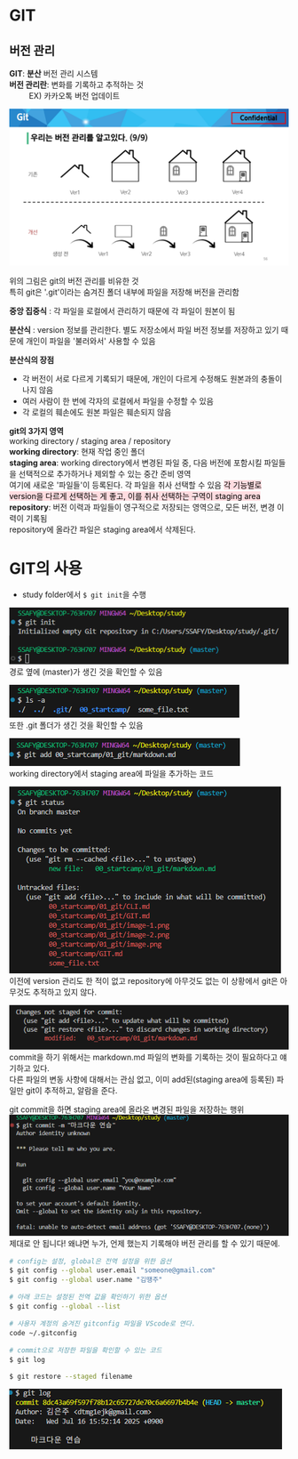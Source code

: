 # GIT

## 버전 관리  

**GIT**: **분산** 버전 관리 시스템  
**버전 관리란**: 변화를 기록하고 추적하는 것  
&nbsp;&nbsp;&nbsp;&nbsp;&nbsp;&nbsp;&nbsp;&nbsp; EX) 카카오톡 버전 업데이트  

![alt text](image.png)  

위의 그림은 git의 버전 관리를 비유한 것  
특히 git은 '.git'이라는 숨겨진 폴더 내부에 파일을 저장해 버전을 관리함

**중앙 집중식** : 각 파일을 로컬에서 관리하기 때문에 각 파일이 원본이 됨  

**분산식** : version 정보를 관리한다. 별도 저장소에서 파일 버전 정보를 저장하고 있기 때문에 개인이 파일을 '불러와서' 사용할 수 있음  

**분산식의 장점**
* 각 버전이 서로 다르게 기록되기 때문에, 개인이 다르게 수정해도 원본과의 충돌이 나지 않음
* 여러 사람이 한 번에 각자의 로컬에서 파일을 수정할 수 있음
* 각 로컬의 훼손에도 원본 파일은 훼손되지 않음

**git의 3가지 영역**  
working directory / staging area / repository  
**working directory**: 현재 작업 중인 폴더  
**staging area**: working directory에서 변경된 파일 중, 다음 버전에 포함시킬 파일들을 선택적으로 추가하거나 제외할 수 있는 중간 준비 영역  
여기에 새로운 '파일들'이 등록된다. 각 파일을 취사 선택할 수 있음
<span style="background-color: #ffdce0; color: black">각 기능별로 version을 다르게 선택하는 게 좋고, 이를 취사 선택하는 구역이 staging area</span>  
**repository**: 버전 이력과 파일들이 영구적으로 저장되는 영역으로, 모든 버전, 변경 이력이 기록됨  
repository에 올라간 파일은 staging area에서 삭제된다.  

# GIT의 사용  
* study folder에서 `$ git init`을 수행  

![alt text](image-1.png)  
경로 옆에 (master)가 생긴 것을 확인할 수 있음  

![alt text](image-2.png)  
또한 .git 폴더가 생긴 것을 확인할 수 있음  

![alt text](image-3.png)  
working directory에서 staging area에 파일을 추가하는 코드  

![alt text](image-4.png)  
이전에 version 관리도 한 적이 없고 repository에 아무것도 없는 이 상황에서 git은 아무것도 추적하고 있지 않다.  

![alt text](image-5.png)  
commit을 하기 위해서는 markdown.md 파일의 변화를 기록하는 것이 필요하다고 얘기하고 있다.  
다른 파일의 변동 사항에 대해서는 관심 없고, 이미 add된(staging area에 등록된) 파일만 git이 추적하고, 알람을 준다.  

git commit을 하면 staging area에 올라온 변경된 파일을 저장하는 행위  
![alt text](image-6.png)  
제대로 안 됩니다! 왜냐면 누가, 언제 했는지 기록해야 버전 관리를 할 수 있기 때문에.  


```bash
# config는 설정, global은 전역 설정을 위한 옵션
$ git config --global user.email "someone@gmail.com"  
$ git config --global user.name "김땡주" 
```  

```bash
# 아래 코드는 설정된 전역 값을 확인하기 위한 옵션
$ git config --global --list
```  

```bash
# 사용자 계정의 숨겨진 gitconfig 파일을 VScode로 연다.
code ~/.gitconfig
```  

```bash
# commit으로 저장한 파일을 확인할 수 있는 코드
$ git log
```

```bash
$ git restore --staged filename
```

![alt text](image-7.png)